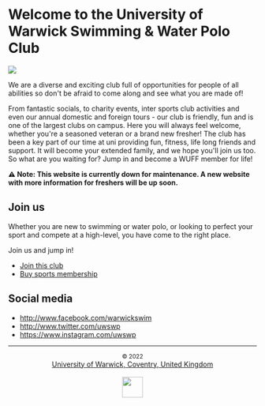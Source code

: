 # Welcome to the University of Warwick Swimming & Water Polo Club

![](https://user-images.githubusercontent.com/18099289/173230160-dbe3344e-b6c3-4a9c-b62b-830c1532e237.png)

We are a diverse and exciting club full of opportunities for people of all abilities so don't be afraid to come along and see what you are made of!

From fantastic socials, to charity events, inter sports club activities and even our annual domestic and foreign tours - our club is friendly, fun and is one of the largest clubs on campus. Here you will always feel welcome, whether you're a seasoned veteran or a brand new fresher! The club has been a key part of our time at uni providing fun, fitness, life long friends and support. It will become your extended family, and we hope you'll join us too. So what are you waiting for? Jump in and become a WUFF member for life!

**⚠️ Note: This website is currently down for maintenance. A new website with more information for freshers will be up soon.**

## Join us

Whether you are new to swimming or water polo, or looking to perfect your sport and compete at a high-level, you have come to the right place. 

Join us and jump in!

- [Join this club](https://www.warwicksu.com/societies-sports/sports-clubs/swimming/#org-join)
- [Buy sports membership](https://warwick.ac.uk/services/sport/join/student-memberships)

## Social media

- <http://www.facebook.com/warwickswim>
- <http://www.twitter.com/uwswp>
- <https://www.instagram.com/uwswp>

---

<center><small>© 2022</small></center>
<center><a href="https://www.google.com/maps/place/Sports+and+Wellness+Hub/@52.3775057,-1.5724216,17z/data=!3m1!4b1!4m5!3m4!1s0x48774b94cf2bfa79:0xdcfc3b01eb15b2ff!8m2!3d52.3775057!4d-1.5702329">University of Warwick, Coventry, United Kingdom</a></center>
</br>
<center><img height="42px" src="https://user-images.githubusercontent.com/18099289/173231137-4c6571ec-7d06-4629-9615-1ec86c1293de.png"></center>
